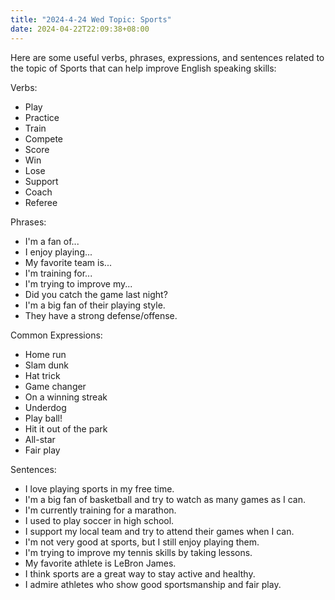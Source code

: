 ```yaml
---
title: "2024-4-24 Wed Topic: Sports"
date: 2024-04-22T22:09:38+08:00
---
```


Here are some useful verbs, phrases, expressions, and sentences related to the topic of Sports that can help improve English speaking skills:

Verbs:
- Play
- Practice
- Train
- Compete
- Score
- Win
- Lose
- Support
- Coach
- Referee

Phrases:
- I'm a fan of...
- I enjoy playing...
- My favorite team is...
- I'm training for...
- I'm trying to improve my...
- Did you catch the game last night?
- I'm a big fan of their playing style.
- They have a strong defense/offense.

Common Expressions:
- Home run
- Slam dunk
- Hat trick
- Game changer
- On a winning streak
- Underdog
- Play ball!
- Hit it out of the park
- All-star
- Fair play

Sentences:
- I love playing sports in my free time.
- I'm a big fan of basketball and try to watch as many games as I can.
- I'm currently training for a marathon.
- I used to play soccer in high school.
- I support my local team and try to attend their games when I can.
- I'm not very good at sports, but I still enjoy playing them.
- I'm trying to improve my tennis skills by taking lessons.
- My favorite athlete is LeBron James.
- I think sports are a great way to stay active and healthy.
- I admire athletes who show good sportsmanship and fair play.
